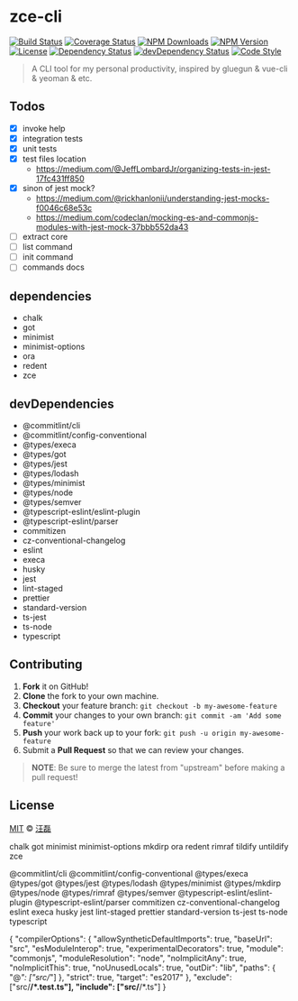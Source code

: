 # zce-cli

[![Build Status][travis-image]][travis-url]
[![Coverage Status][codecov-image]][codecov-url]
[![NPM Downloads][downloads-image]][downloads-url]
[![NPM Version][version-image]][version-url]
[![License][license-image]][license-url]
[![Dependency Status][dependency-image]][dependency-url]
[![devDependency Status][devdependency-image]][devdependency-url]
[![Code Style][style-image]][style-url]

> A CLI tool for my personal productivity, inspired by gluegun & vue-cli & yeoman & etc.

## Todos

- [x] invoke help
- [x] integration tests
- [x] unit tests
- [x] test files location
  - https://medium.com/@JeffLombardJr/organizing-tests-in-jest-17fc431ff850
- [x] sinon of jest mock?
  - https://medium.com/@rickhanlonii/understanding-jest-mocks-f0046c68e53c
  - https://medium.com/codeclan/mocking-es-and-commonjs-modules-with-jest-mock-37bbb552da43
- [ ] extract core
- [ ] list command
- [ ] init command
- [ ] commands docs

## dependencies

- chalk
- got
- minimist
- minimist-options
- ora
- redent
- zce

## devDependencies

- @commitlint/cli
- @commitlint/config-conventional
- @types/execa
- @types/got
- @types/jest
- @types/lodash
- @types/minimist
- @types/node
- @types/semver
- @typescript-eslint/eslint-plugin
- @typescript-eslint/parser
- commitizen
- cz-conventional-changelog
- eslint
- execa
- husky
- jest
- lint-staged
- prettier
- standard-version
- ts-jest
- ts-node
- typescript

## Contributing

1. **Fork** it on GitHub!
2. **Clone** the fork to your own machine.
3. **Checkout** your feature branch: `git checkout -b my-awesome-feature`
4. **Commit** your changes to your own branch: `git commit -am 'Add some feature'`
5. **Push** your work back up to your fork: `git push -u origin my-awesome-feature`
6. Submit a **Pull Request** so that we can review your changes.

> **NOTE**: Be sure to merge the latest from "upstream" before making a pull request!

## License

[MIT](LICENSE) &copy; [汪磊](https://zce.me/)

[travis-image]: https://img.shields.io/travis/zce/zce-cli/next.svg
[travis-url]: https://travis-ci.org/zce/zce-cli
[codecov-image]: https://img.shields.io/codecov/c/github/zce/zce-cli/next.svg
[codecov-url]: https://codecov.io/gh/zce/zce-cli
[downloads-image]: https://img.shields.io/npm/dm/zce-cli.svg
[downloads-url]: https://npmjs.org/package/zce-cli
[version-image]: https://img.shields.io/npm/v/zce-cli.svg
[version-url]: https://npmjs.org/package/zce-cli
[license-image]: https://img.shields.io/github/license/zce/pages-boilerplate.svg
[license-url]: https://github.com/zce/zce-cli/blob/next/LICENSE
[dependency-image]: https://img.shields.io/david/zce/zce-cli.svg
[dependency-url]: https://david-dm.org/zce/zce-cli
[devdependency-image]: https://img.shields.io/david/dev/zce/zce-cli.svg
[devdependency-url]: https://david-dm.org/zce/zce-cli?type=dev
[style-image]: https://img.shields.io/badge/code_style-standard-brightgreen.svg
[style-url]: http://standardjs.com


 chalk got minimist minimist-options mkdirp ora redent rimraf tildify untildify zce

 @commitlint/cli @commitlint/config-conventional @types/execa @types/got @types/jest @types/lodash @types/minimist @types/mkdirp @types/node @types/rimraf @types/semver @typescript-eslint/eslint-plugin @typescript-eslint/parser commitizen cz-conventional-changelog eslint execa husky jest lint-staged prettier standard-version ts-jest ts-node typescript

{
  "compilerOptions": {
    "allowSyntheticDefaultImports": true,
    "baseUrl": "src",
    "esModuleInterop": true,
    "experimentalDecorators": true,
    "module": "commonjs",
    "moduleResolution": "node",
    "noImplicitAny": true,
    "noImplicitThis": true,
    "noUnusedLocals": true,
    "outDir": "lib",
    "paths": {
      "@*": ["src/*"]
    },
    "strict": true,
    "target": "es2017"
  },
  "exclude": ["src/**/*.test.ts"],
  "include": ["src/**/*.ts"]
}
